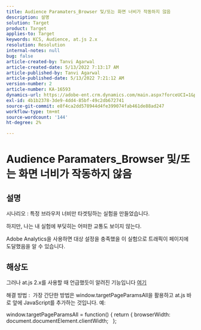 ```yaml
---
title: Audience Paramaters_Browser 및/또는 화면 너비가 작동하지 않음
description: 설명
solution: Target
product: Target
applies-to: Target
keywords: KCS, Audience, at.js 2.x
resolution: Resolution
internal-notes: null
bug: false
article-created-by: Tanvi Agarwal
article-created-date: 5/13/2022 7:13:17 AM
article-published-by: Tanvi Agarwal
article-published-date: 5/13/2022 7:21:12 AM
version-number: 2
article-number: KA-16593
dynamics-url: https://adobe-ent.crm.dynamics.com/main.aspx?forceUCI=1&pagetype=entityrecord&etn=knowledgearticle&id=6966a423-8cd2-ec11-a7b5-00224809c27a
exl-id: 4b1b2378-3de9-4dd4-85bf-49c2db672741
source-git-commit: e8f4ca2dd578944d4fe399074fab461de88ad247
workflow-type: tm+mt
source-wordcount: '144'
ht-degree: 2%

---
```


# Audience Paramaters_Browser 및/또는 화면 너비가 작동하지 않음

## 설명


시나리오 : 특정 브라우저 너비만 타겟팅하는 실험을 만들었습니다.

하지만, 나는 내 실험에 부딪히는 어떠한 교통도 보이지 않는다.



Adobe Analytics을 사용하면 대상 설정을 충족했을 이 실험으로 트래픽이 페이지에 도달했음을 알 수 있습니다.


## 해상도


그러나 at.js 2.x를 사용할 때 언급했듯이 알려진 기능입니다 [여기](https://experienceleague.adobe.com/docs/target/using/implement-target/client-side/at-js-implementation/upgrading-from-atjs-1x-to-atjs-20.html?lang=en#:~:text=displayed%20and%20applied.-%20at.js%201.x%20parameters%20for%20creating%20audiences%20is%20not%20supported%20in%20at.js%202.x%3F,-The%20at.js%20at%20at)

해결 방법 :  가장 간단한 방법은 window.targetPageParamsAll을 활용하고 at.js 바로 앞에 JavaScript를 추가하는 것입니다. 예:

window.targetPageParamsAll = function() { return { browserWidth: document.documentElement.clientWidth;   };
